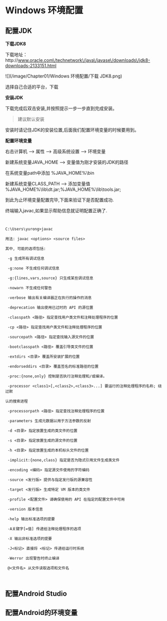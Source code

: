 # Windows 环境配置

## 配置JDK

**下载JDK8**

下载地址：http:\/\/www.oracle.com\/technetwork\/java\/javase\/downloads\/jdk8-downloads-2133151.html

![](/image/Chapter01/Windows 环境配置/下载 JDK8.png)

选择自己合适的平台，下载

**安装JDK**

下载完成后双击安装,并按照提示一步一步直到完成安装。

> 建议默认安装

安装时请记住JDK的安装位置,后面我们配置环境变量的时候要用到。

**配置环境变量**

右击计算机 —&gt; 属性 —&gt; 高级系统设置 —&gt; 环境变量

新建系统变量JAVA\_HOME —&gt; 变量值为刚才安装的JDK的路径

在系统变量path中添加 %JAVA\_HOME%\bin

新建系统变量CLASS\_PATH —&gt; 添加变量值 %JAVA\_HOME%\lib\dt.jar;%JAVA\_HOME%\lib\tools.jar;

到此为止环境变量配置完毕,下面来验证下是否配置成功.



终端输入javac,如果显示帮助信息就证明配置正确了.

```


C:\Users\yurong>javac

用法: javac <options> <source files>

其中, 可能的选项包括:

 -g 生成所有调试信息

 -g:none 不生成任何调试信息

 -g:{lines,vars,source} 只生成某些调试信息

 -nowarn 不生成任何警告

 -verbose 输出有关编译器正在执行的操作的消息

 -deprecation 输出使用已过时的 API 的源位置

 -classpath <路径> 指定查找用户类文件和注释处理程序的位置

 -cp <路径> 指定查找用户类文件和注释处理程序的位置

 -sourcepath <路径> 指定查找输入源文件的位置

 -bootclasspath <路径> 覆盖引导类文件的位置

 -extdirs <目录> 覆盖所安装扩展的位置

 -endorseddirs <目录> 覆盖签名的标准路径的位置

 -proc:{none,only} 控制是否执行注释处理和/或编译。

 -processor <class1>[,<class2>,<class3>...] 要运行的注释处理程序的名称; 绕过默

认的搜索进程

 -processorpath <路径> 指定查找注释处理程序的位置

 -parameters 生成元数据以用于方法参数的反射

 -d <目录> 指定放置生成的类文件的位置

 -s <目录> 指定放置生成的源文件的位置

 -h <目录> 指定放置生成的本机标头文件的位置

 -implicit:{none,class} 指定是否为隐式引用文件生成类文件

 -encoding <编码> 指定源文件使用的字符编码

 -source <发行版> 提供与指定发行版的源兼容性

 -target <发行版> 生成特定 VM 版本的类文件

 -profile <配置文件> 请确保使用的 API 在指定的配置文件中可用

 -version 版本信息

 -help 输出标准选项的提要

 -A关键字[=值] 传递给注释处理程序的选项

 -X 输出非标准选项的提要

 -J<标记> 直接将 <标记> 传递给运行时系统

 -Werror 出现警告时终止编译

 @<文件名> 从文件读取选项和文件名



```

## 配置Android Studio

## 配置Android的环境变量

